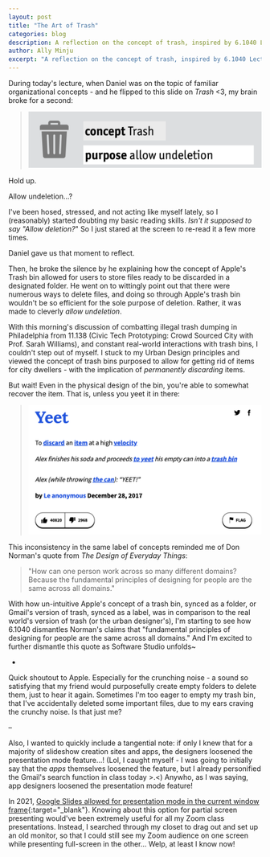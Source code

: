 ```yaml
---
layout: post
title: "The Art of Trash"
categories: blog
description: A reflection on the concept of trash, inspired by 6.1040 Lecture 5.
author: Ally Minju
excerpt: "A reflection on the concept of trash, inspired by 6.1040 Lecture 5. Your Trash. Apple's Trash (and that oh-so-sweet crunching sound). And Gmail's Trash. ;)"
---
```


During today's lecture, when Daniel was on the topic of familiar organizational concepts - and he flipped to this slide on *Trash* <3, my brain broke for a second:

> ![Alt](/assets/images/trash.png)

Hold up.

Allow undeletion...?

I've been hosed, stressed, and not acting like myself lately, so I (reasonably) started doubting my basic reading skills. _Isn't it supposed to say "Allow *deletion*?_" So I just stared at the screen to re-read it a few more times. 

Daniel gave us that moment to reflect.

Then, he broke the silence by he explaining how the concept of Apple's Trash bin allowed for users to store files ready to be discarded in a designated folder. He went on to wittingly point out that there were numerous ways to delete files, and doing so through Apple's trash bin wouldn't be so efficient for the sole purpose of deletion. Rather, it was made to cleverly _allow *undeletion*_. 

With this morning's discussion of combatting illegal trash dumping in Philadelphia from 11.138 (Civic Tech Prototyping: Crowd Sourced City with Prof. Sarah Williams), and constant real-world interactions with trash bins, I couldn't step out of myself. I stuck to my Urban Design principles and viewed the concept of trash bins purposed to allow for getting rid of items for city dwellers - with the implication of _permanently discarding_ items. 

But wait! Even in the physical design of the bin, you're able to somewhat recover the item. That is, unless you yeet it in there:

> ![Alt](/assets/images/yeet.png)

This inconsistency in the same label of concepts reminded me of Don Norman's quote from _The Design of Everyday Things_:
> "How can one person work across so many different domains? Because the fundamental principles of designing for people are the same across all domains."

With how un-intuitive Apple's concept of a trash bin, synced as a folder, or Gmail's version of trash, synced as a label, was in comparison to the real world's version of trash (or the urban designer's), I'm starting to see how 6.1040 dismantles Norman's claims that "fundamental principles of designing for people are the same across all domains." And I'm excited to further dismantle this quote as Software Studio unfolds~

-

Quick shoutout to Apple. Especially for the crunching noise - a sound so satisfying that my friend would purposefully create empty folders to delete them, just to hear it again. Sometimes I'm too eager to empty my trash bin, that I've accidentally deleted some important files, due to my ears craving the crunchy noise. Is that just me?

–

Also, I wanted to quickly include a tangential note: if only I knew that for a majority of slideshow creation sites and apps, the designers loosened the presentation mode feature...! (Lol, I caught myself - I was going to initially say that the _apps_ themselves loosened the feature, but I already personified the Gmail's search function in class today >.<) Anywho, as I was saying, app designers loosened the presentation mode feature!

In 2021, [Google Slides allowed for presentation mode in the current window frame](https://jakemiller.net/googleslidespartialscreen/){:target="_blank"}. Knowing about this option for partial screen presenting would've been extremely useful for all my Zoom class presentations. Instead, I searched through my closet to drag out and set up an old monitor, so that I could still see my Zoom audience on one screen while presenting full-screen in the other... Welp, at least I know now! 